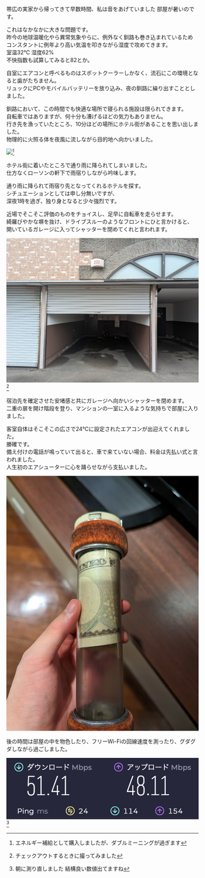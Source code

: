 
帯広の実家から帰ってきて早数時間、私は音をあげていました
部屋が暑いのです。  

これはなかなかに大きな問題です。  
昨今の地球温暖化やら異常気象やらに、例外なく釧路も巻き込まれているため  
コンスタントに例年より高い気温を叩きながら湿度で攻めてきます。  
室温32℃ 湿度62%  
不快指数も試算してみると82とか。  

自室にエアコンと呼べるものはスポットクーラーしかなく、流石にこの環境となると歯がたちません。  
リュックにPCやモバイルバッテリーを放り込み、夜の釧路に繰り出すこととしました。  

釧路において、この時間でも快適な場所で寝られる施設は限られてきます。  
自転車ではありますが、何十分も漕げるほどの気力もありません。  
行き先を漁っていたところ、10分ほどの場所にホテル街があることを思い出しました。  
物理的に火照る体を夜風に流しながら目的地へ向かいました。  

![](images/PXL_20230827_154615873.MP.jpg)[^1]


ホテル街に着いたところで通り雨に降られてしまいました。  
仕方なくローソンの軒下で雨宿りしながら吟味します。  

通り雨に降られて雨宿り先となってくれるホテルを探す。  
シチュエーションとしては申し分無いですが、  
深夜1時を過ぎ、独り身となると少々強烈です。  

近場でそこそこ評価のものをチョイスし、足早に自転車を走らせます。  
綺羅びやかな塀を抜け、ドライブスルーのようなフロントにひと言かけると、  
開いているガレージに入ってシャッターを閉めてくれと言われます。  

![](image/../images/PXL_20230828_014131855.jpg)[^2]

宿泊先を確定させた安堵感と共にガレージへ向かいシャッターを閉めます。  
二重の扉を開け階段を登り、マンションの一室に入るような気持ちで部屋に入りました。  

客室自体はそこそこの広さで24℃に設定されたエアコンが出迎えてくれました。  
勝確です。  
備え付けの電話が鳴っていて出ると、車で来ていない場合、料金は先払い式と言われました。  
人生初のエアシューターに心を踊らせながら支払いました。  

![](images/PXL_20230827_162917263.jpg)


後の時間は部屋の中を物色したり、フリーWi-Fiの回線速度を測ったり、グダグダしながら過ごしました。  

![](images/2023-08-28%2008.28.37%20www.speedtest.net%2085959a1d0795.png)[^3]


[^1]: エネルギー補給として購入しましたが、ダブルミーニングが過ぎます
[^2]: チェックアウトするときに撮ってみました
[^3]: 朝に測り直しました 結構良い数値出てますね